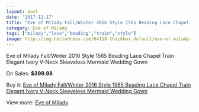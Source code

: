 ```yaml
---
layout: post
date: '2017-12-17'
title: "Eve of Milady Fall/Winter 2016 Style 1565 Beading Lace Chapel Train Elegant Ivory V-Neck Sleeveless Mermaid Wedding Gown"
category: Eve of Milady
tags: ["milady","lace","beading","train","style"]
image: http://img.hectodress.com/64118-thickbox_default/eve-of-milady-fall-winter-2016-style-1565-beading-lace-chapel-train-elegant-ivory-v-neck-sleeveless-mermaid-wedding-gown.jpg
---
```

Eve of Milady Fall/Winter 2016 Style 1565 Beading Lace Chapel Train Elegant Ivory V-Neck Sleeveless Mermaid Wedding Gown

On Sales: **$399.98**
<a href="https://www.hectodress.com/eve-of-milady/20821-eve-of-milady-fall-winter-2016-style-1565-beading-lace-chapel-train-elegant-ivory-v-neck-sleeveless-mermaid-wedding-gown.html"><amp-img layout="responsive" width="600" height="600" src="//img.hectodress.com/64118-thickbox_default/eve-of-milady-fall-winter-2016-style-1565-beading-lace-chapel-train-elegant-ivory-v-neck-sleeveless-mermaid-wedding-gown.jpg" alt="Eve of Milady Fall/Winter 2016 Style 1565 Beading Lace Chapel Train Elegant Ivory V-Neck Sleeveless Mermaid Wedding Gown 0" /></a>
<a href="https://www.hectodress.com/eve-of-milady/20821-eve-of-milady-fall-winter-2016-style-1565-beading-lace-chapel-train-elegant-ivory-v-neck-sleeveless-mermaid-wedding-gown.html"><amp-img layout="responsive" width="600" height="600" src="//img.hectodress.com/64123-thickbox_default/eve-of-milady-fall-winter-2016-style-1565-beading-lace-chapel-train-elegant-ivory-v-neck-sleeveless-mermaid-wedding-gown.jpg" alt="Eve of Milady Fall/Winter 2016 Style 1565 Beading Lace Chapel Train Elegant Ivory V-Neck Sleeveless Mermaid Wedding Gown 1" /></a>
<a href="https://www.hectodress.com/eve-of-milady/20821-eve-of-milady-fall-winter-2016-style-1565-beading-lace-chapel-train-elegant-ivory-v-neck-sleeveless-mermaid-wedding-gown.html"><amp-img layout="responsive" width="600" height="600" src="//img.hectodress.com/64122-thickbox_default/eve-of-milady-fall-winter-2016-style-1565-beading-lace-chapel-train-elegant-ivory-v-neck-sleeveless-mermaid-wedding-gown.jpg" alt="Eve of Milady Fall/Winter 2016 Style 1565 Beading Lace Chapel Train Elegant Ivory V-Neck Sleeveless Mermaid Wedding Gown 2" /></a>
<a href="https://www.hectodress.com/eve-of-milady/20821-eve-of-milady-fall-winter-2016-style-1565-beading-lace-chapel-train-elegant-ivory-v-neck-sleeveless-mermaid-wedding-gown.html"><amp-img layout="responsive" width="600" height="600" src="//img.hectodress.com/64121-thickbox_default/eve-of-milady-fall-winter-2016-style-1565-beading-lace-chapel-train-elegant-ivory-v-neck-sleeveless-mermaid-wedding-gown.jpg" alt="Eve of Milady Fall/Winter 2016 Style 1565 Beading Lace Chapel Train Elegant Ivory V-Neck Sleeveless Mermaid Wedding Gown 3" /></a>
<a href="https://www.hectodress.com/eve-of-milady/20821-eve-of-milady-fall-winter-2016-style-1565-beading-lace-chapel-train-elegant-ivory-v-neck-sleeveless-mermaid-wedding-gown.html"><amp-img layout="responsive" width="600" height="600" src="//img.hectodress.com/64120-thickbox_default/eve-of-milady-fall-winter-2016-style-1565-beading-lace-chapel-train-elegant-ivory-v-neck-sleeveless-mermaid-wedding-gown.jpg" alt="Eve of Milady Fall/Winter 2016 Style 1565 Beading Lace Chapel Train Elegant Ivory V-Neck Sleeveless Mermaid Wedding Gown 4" /></a>
<a href="https://www.hectodress.com/eve-of-milady/20821-eve-of-milady-fall-winter-2016-style-1565-beading-lace-chapel-train-elegant-ivory-v-neck-sleeveless-mermaid-wedding-gown.html"><amp-img layout="responsive" width="600" height="600" src="//img.hectodress.com/64119-thickbox_default/eve-of-milady-fall-winter-2016-style-1565-beading-lace-chapel-train-elegant-ivory-v-neck-sleeveless-mermaid-wedding-gown.jpg" alt="Eve of Milady Fall/Winter 2016 Style 1565 Beading Lace Chapel Train Elegant Ivory V-Neck Sleeveless Mermaid Wedding Gown 5" /></a>

Buy it: [Eve of Milady Fall/Winter 2016 Style 1565 Beading Lace Chapel Train Elegant Ivory V-Neck Sleeveless Mermaid Wedding Gown](https://www.hectodress.com/eve-of-milady/20821-eve-of-milady-fall-winter-2016-style-1565-beading-lace-chapel-train-elegant-ivory-v-neck-sleeveless-mermaid-wedding-gown.html "Eve of Milady Fall/Winter 2016 Style 1565 Beading Lace Chapel Train Elegant Ivory V-Neck Sleeveless Mermaid Wedding Gown")

View more: [Eve of Milady](https://www.hectodress.com/342-eve-of-milady "Eve of Milady")